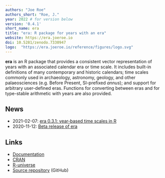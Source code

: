 ```yaml
---
authors: "Joe Roe"
authors_short: "Roe, J."
year: 2022 # for version below
version: '0.4.1'
short_name: era
title: "era: R package for years with an era"
website: https://era.joeroe.io
doi: 10.5281/zenodo.7330947
logo:  "https://era.joeroe.io/reference/figures/logo.svg"
---
```


**era** is an R package that provides a consistent vector representation of years with an associated calendar era or time scale. 
It includes built-in definitions of many contemporary and historic calendars; 
time scales commonly used in archaeology, astronomy, geology, and other palaeosciences (e.g. Before Present, SI-prefixed *annus*); 
and support for arbitrary user-defined eras. 
Functions for converting between eras and for type-stable arithmetic with years are also provided.

## News

* 2021-02-07: [era 0.3.1: year-based time scales in R](2021/02/07/era-0.3.1.html)
* 2020-11-12: [Beta release of era](2020/11/12/era-beta.html) 

## Links

* [Documentation](https://era.joeroe.io)
* [CRAN](https://cran.r-project.org/web/packages/era/index.html)
* [R-universe](https://joeroe.r-universe.dev/era)
* [Source repository](https://github.com/joeroe/era) (GitHub)

